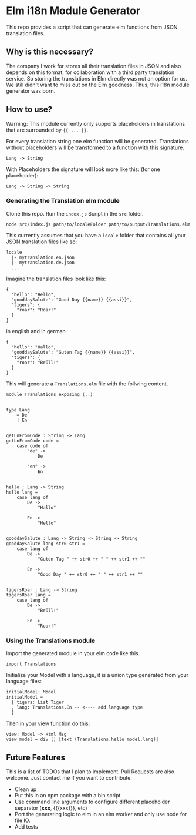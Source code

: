 # Elm i18n Module Generator

This repo provides a script that can generate elm functions from JSON
translation files.

## Why is this necessary?

The company I work for stores all their translation files in JSON and also
depends on this format, for collaboration with a third party translation
service. So storing the translations in Elm directly was not an option for us.
We still didn't want to miss out on the Elm goodness. Thus, this i18n module
generator was born.

## How to use?

Warning: This module currently only supports placeholders in
translations that are surrounded by `{{ ... }}`.

For every translation string one elm function will be generated.
Translations without placeholders will be transformed to a function with this
signature.

`Lang -> String`

With Placeholders the signature will look more like this:
(for one placeholder):

`Lang -> String -> String`

### Generating the Translation elm module

Clone this repo. Run the `index.js` Script in the `src` folder.

```node src/index.js path/to/localeFolder path/to/output/Translations.elm```

This currently assumes that you have a `locale` folder that contains all your
JSON translation files like so:

```
locale
  |- mytranslation.en.json
  |- mytranslation.de.json
  ...
```

Imagine the translation files look like this:
```
{
  "hello": "Hello",
  "gooddaySalute": "Good Day {{name}} {{assi}}",
  "tigers": {
    "roar": "Roar!"
  }
}
```
in english and in german
```
{
  "hello": "Hallo",
  "gooddaySalute": "Guten Tag {{name}} {{assi}}",
  "tigers": {
    "roar": "Brüll!"
  }
}
```

This will generate a `Translations.elm` file with the follwing content.

```
module Translations exposing (..)


type Lang
    = De
    | En


getLnFromCode : String -> Lang
getLnFromCode code =
    case code of
        "de" ->
            De

        "en" ->
            En


hello : Lang -> String
hello lang =
    case lang of
        De ->
            "Hallo"

        En ->
            "Hello"


gooddaySalute : Lang -> String -> String -> String
gooddaySalute lang str0 str1 =
    case lang of
        De ->
            "Guten Tag " ++ str0 ++ " " ++ str1 ++ ""

        En ->
            "Good Day " ++ str0 ++ " " ++ str1 ++ ""


tigersRoar : Lang -> String
tigersRoar lang =
    case lang of
        De ->
            "Brüll!"

        En ->
            "Roar!"
```

### Using the Translations module

Import the generated module in your elm code like this.

```import Translations```

Initialize your Model with a language, it is a union type generated from your
language files:

```
initialModel: Model
initialModel =
  { tigers: List Tiger
  , lang: Translations.En -- <---- add language type
  }
```

Then in your view function do this:
```
view: Model -> Html Msg
view model = div [] [text (Translations.hello model.lang)]
```

## Future Features

This is a list of TODOs that I plan to implement. Pull Requests are also
welcome. Just contact me if you want to contribute.

- Clean up
- Put this in an npm package with a bin script
- Use command line arguments to configure different placeholder separator
(__xxx__, {{{xxx}}}, etc)
- Port the generating logic to elm in an elm worker and only use node for
file IO.
- Add tests
